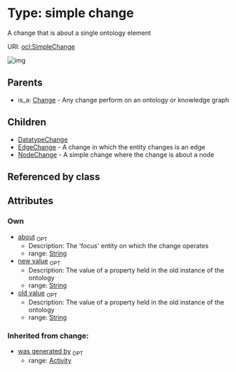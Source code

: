 
# Type: simple change


A change that is about a single ontology element

URI: [ocl:SimpleChange](http://w3id.org/oclSimpleChange)


![img](http://yuml.me/diagram/nofunky;dir:TB/class/[SimpleChange&#124;about:string%20%3F;old_value:string%20%3F;new_value:string%20%3F]^-[NodeChange],[SimpleChange]^-[EdgeChange],[SimpleChange]^-[DatatypeChange],[Change]^-[SimpleChange],[NodeChange],[EdgeChange],[DatatypeChange],[Change],[Activity])

## Parents

 *  is_a: [Change](Change.md) - Any change perform on an ontology or knowledge graph

## Children

 * [DatatypeChange](DatatypeChange.md)
 * [EdgeChange](EdgeChange.md) - A change in which the entity changes is an edge
 * [NodeChange](NodeChange.md) - A simple change where the change is about a node

## Referenced by class


## Attributes


### Own

 * [about](about.md)  <sub>OPT</sub>
    * Description: The 'focus' entity on which the change operates
    * range: [String](types/String.md)
 * [new value](new_value.md)  <sub>OPT</sub>
    * Description: The value of a property held in the old instance of the ontology
    * range: [String](types/String.md)
 * [old value](old_value.md)  <sub>OPT</sub>
    * Description: The value of a property held in the old instance of the ontology
    * range: [String](types/String.md)

### Inherited from change:

 * [was generated by](was_generated_by.md)  <sub>OPT</sub>
    * range: [Activity](Activity.md)

